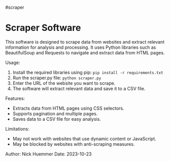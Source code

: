 #scraper

# Scraper Software

This software is designed to scrape data from websites and extract relevant information for analysis and processing. It uses Python libraries such as BeautifulSoup and Requests to navigate and extract data from HTML pages.

Usage:

1. Install the required libraries using pip: `pip install -r requirements.txt`
2. Run the scraper.py file: `python scraper.py`
3. Enter the URL of the website you want to scrape.
4. The software will extract relevant data and save it to a CSV file.

Features:

- Extracts data from HTML pages using CSS selectors.
- Supports pagination and multiple pages.
- Saves data to a CSV file for easy analysis.

Limitations:

- May not work with websites that use dynamic content or JavaScript.
- May be blocked by websites with anti-scraping measures.

Author: Nick Huemmer
Date: 2023-10-23
